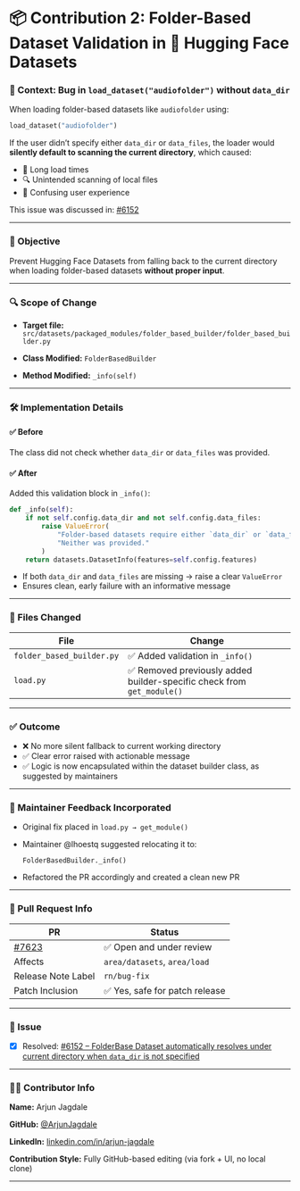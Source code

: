 # 📦 Contribution 2: Folder-Based Dataset Validation in 🤗 Hugging Face Datasets

### 🧠 Context: Bug in `load_dataset("audiofolder")` without `data_dir`

When loading folder-based datasets like `audiofolder` using:

```python
load_dataset("audiofolder")
```

If the user didn’t specify either `data_dir` or `data_files`, the loader would **silently default to scanning the current directory**, which caused:

* 🐌 Long load times
* 🔍 Unintended scanning of local files
* 🧩 Confusing user experience

This issue was discussed in: [#6152](https://github.com/huggingface/datasets/issues/6152)

---

### 🎯 Objective

Prevent Hugging Face Datasets from falling back to the current directory when loading folder-based datasets **without proper input**.

---

### 🔍 Scope of Change

* **Target file:**
  `src/datasets/packaged_modules/folder_based_builder/folder_based_builder.py`

* **Class Modified:**
  `FolderBasedBuilder`

* **Method Modified:**
  `_info(self)`

---

### 🛠️ Implementation Details

#### ✅ Before

The class did not check whether `data_dir` or `data_files` was provided.

#### ✅ After

Added this validation block in `_info()`:

```python
def _info(self):
    if not self.config.data_dir and not self.config.data_files:
        raise ValueError(
            "Folder-based datasets require either `data_dir` or `data_files` to be specified. "
            "Neither was provided."
        )
    return datasets.DatasetInfo(features=self.config.features)
```

* If both `data_dir` and `data_files` are missing → raise a clear `ValueError`
* Ensures clean, early failure with an informative message

---

### 💾 Files Changed

| File                      | Change                                                                |
| ------------------------- | --------------------------------------------------------------------- |
| `folder_based_builder.py` | ✅ Added validation in `_info()`                                       |
| `load.py`                 | ✅ Removed previously added builder-specific check from `get_module()` |

---

### ✅ Outcome

* ❌ No more silent fallback to current working directory
* ✅ Clear error raised with actionable message
* ✅ Logic is now encapsulated within the dataset builder class, as suggested by maintainers

---

### 🔁 Maintainer Feedback Incorporated

* Original fix placed in `load.py → get_module()`
* Maintainer @lhoestq suggested relocating it to:

  ```
  FolderBasedBuilder._info()
  ```
* Refactored the PR accordingly and created a clean new PR

---

### 📝 Pull Request Info

| PR                                                         | Status                        |
| ---------------------------------------------------------- | ----------------------------- |
| [#7623](https://github.com/huggingface/datasets/pull/7623) | ✅ Open and under review       |
| Affects                                                    | `area/datasets`, `area/load`  |
| Release Note Label                                         | `rn/bug-fix`                  |
| Patch Inclusion                                            | ✅ Yes, safe for patch release |

---

### 🔗 Issue

* [x] Resolved: [#6152 – FolderBase Dataset automatically resolves under current directory when `data_dir` is not specified](https://github.com/huggingface/datasets/issues/6152)

---

### 🧑‍💻 Contributor Info

**Name:** Arjun Jagdale

**GitHub:** [@ArjunJagdale](https://github.com/ArjunJagdale)

**LinkedIn:** [linkedin.com/in/arjun-jagdale](https://www.linkedin.com/in/arjun-jagdale/)

**Contribution Style:** Fully GitHub-based editing (via fork + UI, no local clone)

---
